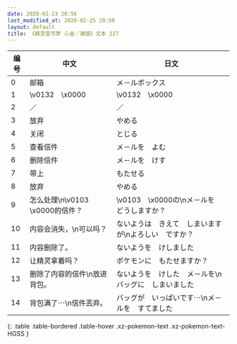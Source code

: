 ```yaml
---
date: 2020-02-23 20:56
last_modified_at: 2020-02-25 20:50
layout: default
title: 《精灵宝可梦 心金／魂银》文本 227
---
```

| 编号 | 中文 | 日文 |
| ---- | ---- | ---- |
| 0 | 邮箱 | メ－ルボックス |
| 1 | \v0132　\x0000 | \v0132　\x0000 |
| 2 | ／ | ／ |
| 3 | 放弃 | やめる |
| 4 | 关闭 | とじる |
| 5 | 查看信件 | メ－ルを　よむ |
| 6 | 删除信件 | メ－ルを　けす |
| 7 | 带上 | もたせる |
| 8 | 放弃 | やめる |
| 9 | 怎么处理\n\v0103　\x0000的信件？ | \v0103　\x0000の\nメ－ルを　どうしますか？ |
| 10 | 内容会消失，\n可以吗？ | ないようは　きえて　しまいますが\nよろしい　ですか？ |
| 11 | 内容删除了。 | ないようを　けしました |
| 12 | 让精灵拿着吗？ | ポケモンに　もたせますか？ |
| 13 | 删除了内容的信件\n放进背包。 | ないようを　けした　メ－ルを\nバッグに　しまいました |
| 14 | 背包满了⋯\n信件丟弃。 | バッグが　いっぱいです⋯\nメ－ルを　すてました |
{: .table .table-bordered .table-hover .xz-pokemon-text .xz-pokemon-text-HGSS }